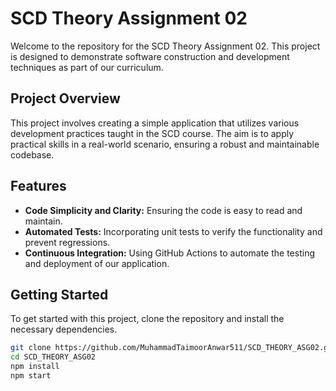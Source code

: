 # SCD Theory Assignment 02

Welcome to the repository for the SCD Theory Assignment 02. This project is designed to demonstrate software construction and development techniques as part of our curriculum.

## Project Overview

This project involves creating a simple application that utilizes various development practices taught in the SCD course. The aim is to apply practical skills in a real-world scenario, ensuring a robust and maintainable codebase.

## Features

- **Code Simplicity and Clarity:** Ensuring the code is easy to read and maintain.
- **Automated Tests:** Incorporating unit tests to verify the functionality and prevent regressions.
- **Continuous Integration:** Using GitHub Actions to automate the testing and deployment of our application.

## Getting Started

To get started with this project, clone the repository and install the necessary dependencies.

```bash
git clone https://github.com/MuhammadTaimoorAnwar511/SCD_THEORY_ASG02.git
cd SCD_THEORY_ASG02
npm install
npm start
